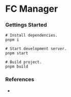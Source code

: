 # FC Manager

### Gettings Started

```
# Install dependencies.
pnpm i

# Start development server.
pnpm start

# Build project.
pnpm build
```

### References

-
